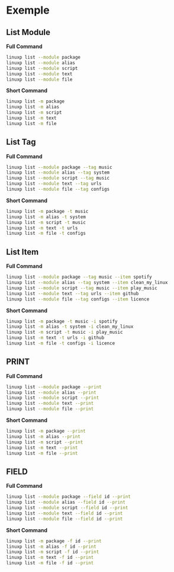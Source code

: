 # Exemple

## List Module

**Full Command**
```bash
linuxp list --module package
linuxp list --module alias
linuxp list --module script
linuxp list --module text
linuxp list --module file
```
**Short Command**
```bash
linuxp list -m package
linuxp list -m alias
linuxp list -m script
linuxp list -m text
linuxp list -m file
```

## List Tag

**Full Command**
```bash
linuxp list --module package --tag music
linuxp list --module alias --tag system
linuxp list --module script --tag music
linuxp list --module text --tag urls
linuxp list --module file --tag configs
```
**Short Command**
```bash
linuxp list -m package -t music
linuxp list -m alias -t system
linuxp list -m script -t music
linuxp list -m text -t urls
linuxp list -m file -t configs
```

## List Item

**Full Command**
```bash
linuxp list --module package --tag music --item spotify
linuxp list --module alias --tag system --item clean_my_linux
linuxp list --module script --tag music --item play_music
linuxp list --module text --tag urls --item github
linuxp list --module file --tag configs --item licence
```

**Short Command**
```bash
linuxp list -m package -t music -i spotify
linuxp list -m alias -t system -i clean_my_linux
linuxp list -m script -t music -i play_music
linuxp list -m text -t urls -i github
linuxp list -m file -t configs -i licence
```

## PRINT

**Full Command**
```bash
linuxp list --module package --print
linuxp list --module alias --print
linuxp list --module script --print
linuxp list --module text --print
linuxp list --module file --print
```

**Short Command**
```bash
linuxp list -m package --print
linuxp list -m alias --print
linuxp list -m script --print
linuxp list -m text --print
linuxp list -m file --print
```

## FIELD

**Full Command**
```bash
linuxp list --module package --field id --print
linuxp list --module alias --field id --print
linuxp list --module script --field id --print
linuxp list --module text --field id --print
linuxp list --module file --field id --print
```

**Short Command**
```bash
linuxp list -m package -f id --print
linuxp list -m alias -f id --print
linuxp list -m script -f id --print
linuxp list -m text -f id --print
linuxp list -m file -f id --print
```
